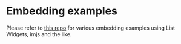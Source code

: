 # Embedding examples

Please refer to [this repo](https://github.com/intermine/intermine-embedding-examples) for various embedding examples using List Widgets, imjs and the like.

